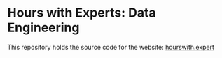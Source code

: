 # Hours with Experts: Data Engineering

This repository holds the source code for the website: [hourswith.expert](http://hourswith.expert/)


